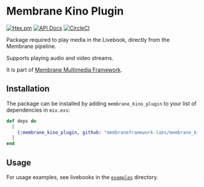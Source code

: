 # Membrane Kino Plugin

[![Hex.pm](https://img.shields.io/hexpm/v/membrane_template_plugin.svg)](https://hex.pm/packages/membrane_template_plugin)
[![API Docs](https://img.shields.io/badge/api-docs-yellow.svg?style=flat)](https://hexdocs.pm/membrane_template_plugin)
[![CircleCI](https://circleci.com/gh/membraneframework/membrane_template_plugin.svg?style=svg)](https://circleci.com/gh/membraneframework/membrane_template_plugin)

Package required to play media in the Livebook, directly from the Membrane pipeline.

Supports playing audio and video streams.

It is part of [Membrane Multimedia Framework](https://membraneframework.org).

## Installation

The package can be installed by adding `membrane_kino_plugin` to your list of dependencies in `mix.exs`:

```elixir
def deps do
  [
    {:membrane_kino_plugin, github: "membraneframework-labs/membrane_kino_plugin", tag: "v0.4.0"}
  ]
end
```

## Usage

For usage examples, see livebooks in the [`examples`](./examples) directory.
